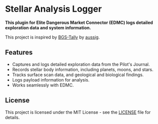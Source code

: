 # Stellar Analysis Logger

**This plugin for Elite Dangerous Market Connector (EDMC) logs detailed exploration data and system information.**

This project is inspired by [BGS-Tally](https://github.com/aussig/BGS-Tally) by [aussig](https://github.com/aussig).

## Features

- Captures and logs detailed exploration data from the Pilot's Journal.
- Records stellar body information, including planets, moons, and stars.
- Tracks surface scan data, and geological and biological findings.
- Logs payload information for analysis.
- Works seamlessly with EDMC.

## License

This project is licensed under the MIT License - see the [LICENSE](LICENSE) file for details.

